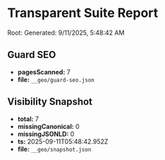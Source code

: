 # Transparent Suite Report
Root: 
Generated: 9/11/2025, 5:48:42 AM

## Guard SEO
- **pagesScanned:** 7
- **file:** `__geo/guard-seo.json`

## Visibility Snapshot
- **total:** 7
- **missingCanonical:** 0
- **missingJSONLD:** 0
- **ts:** 2025-09-11T05:48:42.952Z
- **file:** `__geo/snapshot.json`
